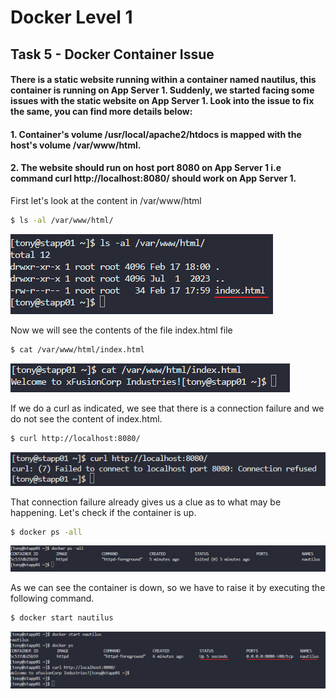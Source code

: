 # Docker Level 1

## Task 5 - Docker Container Issue

#### There is a static website running within a container named nautilus, this container is running on App Server 1. Suddenly, we started facing some issues with the static website on App Server 1. Look into the issue to fix the same, you can find more details below:

#### 1. Container's volume /usr/local/apache2/htdocs is mapped with the host's volume /var/www/html.

#### 2. The website should run on host port 8080 on App Server 1 i.e command curl http://localhost:8080/ should work on App Server 1.

First let's look at the content in /var/www/html

```bash
$ ls -al /var/www/html/
```

![ls command](/img/DOCKER/DockerL01/Task05_01_ls.png)

Now we will see the contents of the file index.html file

```bash
$ cat /var/www/html/index.html
```

![cat command](/img/DOCKER/DockerL01/Task05_02_cat.png)

If we do a curl as indicated, we see that there is a connection failure and we do not see the content of index.html.

```bash
$ curl http://localhost:8080/
```

![curl command](/img/DOCKER/DockerL01/Task05_03_curl.png)

That connection failure already gives us a clue as to what may be happening. Let's check if the container is up.

```bash
$ docker ps -all
```

![docker ps command](/img/DOCKER/DockerL01/Task05_04_docker_ps_all.png)

As we can see the container is down, so we have to raise it by executing the following command.

```bash
$ docker start nautilus
```

![docker star command](/img/DOCKER/DockerL01/Task05_05_docker_start.png)
